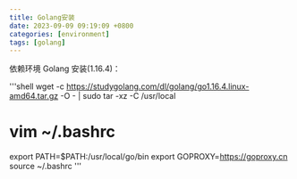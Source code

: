 ```yaml
---
title: Golang安装
date: 2023-09-09 09:19:09 +0800
categories: [environment]
tags: [golang]
---
```


依赖环境 Golang 安装(1.16.4)：

'''shell
wget -c https://studygolang.com/dl/golang/go1.16.4.linux-amd64.tar.gz -O - | sudo tar -xz -C /usr/local

# vim ~/.bashrc
export PATH=$PATH:/usr/local/go/bin
export GOPROXY=https://goproxy.cn
source ~/.bashrc
'''
